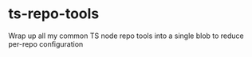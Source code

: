 # ts-repo-tools
Wrap up all my common TS node repo tools into a single blob to reduce per-repo configuration
